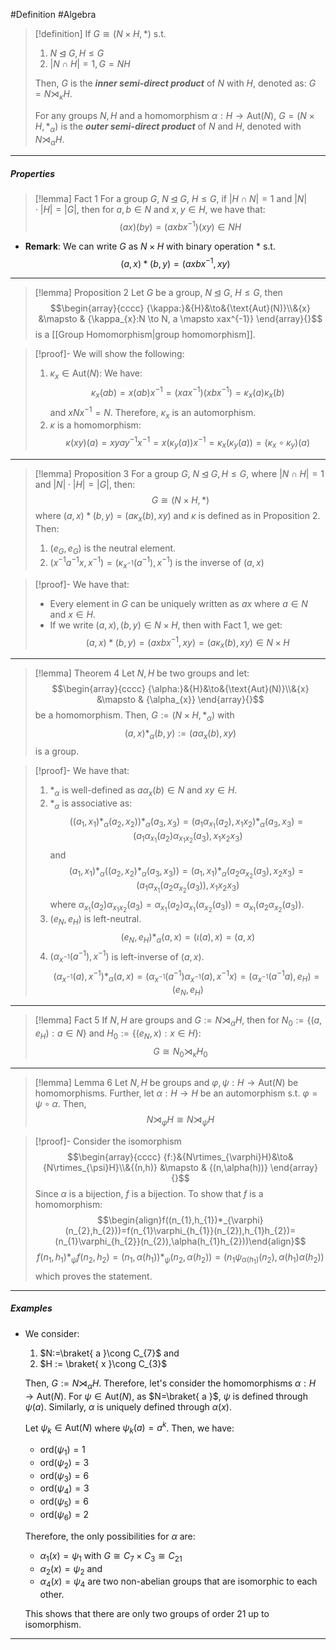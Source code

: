 #Definition #Algebra 

> [!definition]
> If $G \cong (N\times H,*)$ s.t.
> 1. $N\unlhd G, H \leq G$
> 2. $\left| N \cap H \right|=1,G=NH$
>    
> Then, $G$ is the ***inner semi-direct product*** of $N$ with $H$, denoted as: $G=N \rtimes_{\kappa}H$.
> 
> For any groups $N,H$ and a homomorphism $\alpha:H \to \text{Aut}(N)$, $G=(N\times H,*_{\alpha})$ is the ***outer semi-direct product*** of $N$ and $H$, denoted with $N \rtimes_{\alpha}H$.
---
##### Properties
> [!lemma] Fact 1
> For a group $G$, $N\unlhd G$, $H \leq G$, if $\left| H\cap N \right|=1$  and $|N|\cdot|H|=|G|$, then for $a,b\in N$ and $x,y\in H$, we have that: $$(ax)(by)=(axbx^{-1})(xy)\in NH$$

- **Remark**: We can write $G$ as $N \times H$ with binary operation $*$ s.t.$$(a,x)*(b,y)=(axbx^{-1},xy)$$
---
> [!lemma] Proposition 2
> Let $G$ be a group, $N\unlhd G$, $H \leq G$, then $$\begin{array}{cccc} {\kappa:}&{H}&\to&{\text{Aut}(N)}\\&{x} &\mapsto & {\kappa_{x}:N \to N, a \mapsto xax^{-1}} \end{array}{}$$
> is a [[Group Homomorphism|group homomorphism]].

> [!proof]-
> We will show the following:
> 1. $\kappa_{x}\in \text{Aut}(N)$: We have: $$\kappa_{x}(ab)=x(ab)x^{-1}=(xax^{-1})(xbx^{-1})=\kappa_{x}(a)\kappa_{x}(b)$$and $xNx^{-1}=N$. Therefore, $\kappa_{x}$ is an automorphism.
> 2. $\kappa$ is a homomorphism: $$\kappa(xy)(a)=xyay^{-1}x^{-1}=x(\kappa_{y}(a))x^{-1}=\kappa_{x}(\kappa_{y}(a))=(\kappa_{x}\circ \kappa_{y})(a)$$
---
> [!lemma] Proposition 3
> For a group $G$, $N\unlhd G, H\leq G$, where $\left| N\cap H \right|=1$ and $\left| N \right|\cdot \left| H \right|=\left| G \right|$, then: $$G\cong (N \times H, *)$$where $(a,x)*(b,y)=(a\kappa_{x}(b),xy)$ and $\kappa$ is defined as in Proposition 2. Then:
> 1. $(e_{G},e_{G})$ is the neutral element.
> 2. $(x^{-1}a^{-1}x,x^{-1})=(\kappa_{x^{-1}}(a^{-1}),x^{-1})$ is the inverse of $(a,x)$

> [!proof]-
> We have that:
> - Every element in $G$ can be uniquely written as $ax$ where $a\in N$ and $x\in H$.
> - If we write $(a,x),(b,y)\in N \times H$, then with Fact 1, we get: $$(a,x)*(b,y)=(axbx^{-1},xy)=(a\kappa_{x}(b),xy)\in N\times H$$
---
> [!lemma] Theorem 4
> Let $N,H$ be two groups and let: $$\begin{array}{cccc} {\alpha:}&{H}&\to&{\text{Aut}(N)}\\&{x} &\mapsto & {\alpha_{x}} \end{array}{}$$be a homomorphism. Then, $G:=(N\times H,*_{\alpha})$ with $$(a,x)*_{\alpha}(b,y):=(a\alpha_{x}(b),xy)$$is a group.

> [!proof]-
> We have that: 
> 1. $*_{\alpha}$ is well-defined as $a\alpha_{x}(b)\in N$ and $xy\in H$.
> 2. $*_{\alpha}$ is associative as: $$((a_{1},x_{1})*_{\alpha}(a_{2},x_{2}))*_{\alpha}(a_{3},x_{3})=(a_{1}\alpha_{x_{1}}(a_{2}),x_{1}x_{2})*_{\alpha}(a_{3},x_{3})=(a_{1}\alpha_{x_{1}}(a_{2})\alpha_{x_{1}x_{2}}(a_{3}),x_{1}x_{2}x_{3})$$and
> 	$$(a_{1},x_{1})*_{\alpha}((a_{2},x_{2})*_{\alpha}(a_{3},x_{3}))=(a_{1},x_{1})*_{\alpha}(a_{2}\alpha_{x_{2}}(a_{3}),x_{2}x_{3})=(a_{1}\alpha_{x_{1}}(a_{2}\alpha_{x_{2}}(a_{3})),x_{1}x_{2}x_{3})$$where $\alpha_{x_{1}}(a_{2})\alpha_{x_{1}x_{2}}(a_{3})=\alpha_{x_{1}}(a_{2})\alpha_{x_{1}}(\alpha_{x_{2}}(a_{3}))=\alpha_{x_{1}}(a_{2}\alpha_{x_{2}}(a_{3}))$.
> 3. $(e_{N},e_{H})$ is left-neutral.
> 	$$(e_{N},e_{H})*_{\alpha}(a,x)=(\iota(a),x)=(a,x)$$
> 4. $(\alpha_{x ^{-1}}(a^{-1}),x ^{-1})$ is left-inverse of $(a,x)$.$$(\alpha_{x ^{-1}}(a),x^{-1})*_{\alpha}(a,x)=(\alpha_{x^{-1}}(a^{-1})\alpha_{x ^{-1}}(a),x^{-1}x)=(\alpha_{x^{-1}}(a^{-1}a),e_{H})=(e_{N},e_{H})$$
---
> [!lemma] Fact 5
> If $N,H$ are groups and $G:= N \rtimes_{\alpha}H$, then for $N_{0}:=\{ (a,e_{H}):a\in N \}$ and $H_{0}:=\{ (e_{N},x): x\in H \}$: $$G \cong N_{0} \rtimes_{\kappa}H_{0}$$
---
> [!lemma] Lemma 6
> Let $N,H$ be groups and $\varphi,\psi:H\to \text{Aut}(N)$ be homomorphisms. Further, let $\alpha:H\to H$ be an automorphism s.t. $\varphi=\psi \circ\alpha$.  Then, $$N\rtimes_{\varphi}H\cong N\rtimes_{\psi}H$$

> [!proof]-
> Consider the isomorphism $$\begin{array}{cccc} {f:}&{N\rtimes_{\varphi}H}&\to&{N\rtimes_{\psi}H}\\&{(n,h)} &\mapsto & {(n,\alpha(h))} \end{array}{}$$Since $\alpha$ is a bijection, $f$ is a bijection. To show that $f$ is a homomorphism: 
> $$\begin{align}f((n_{1},h_{1})*_{\varphi} (n_{2},h_{2}))=f(n_{1}\varphi_{h_{1}}(n_{2}),h_{1}h_{2})=(n_{1}\varphi_{h_{2}}(n_{2}),\alpha(h_{1}h_{2}))\end{align}$$
> $$f(n_{1},h_{1})*_{\psi}f(n_{2},h_{2})=(n_{1},\alpha(h_{1}))*_{\psi}(n_{2},\alpha(h_{2}))=(n_{1}\psi_{\alpha(h_{1})}(n_{2}),\alpha(h_{1})\alpha(h_{2}))$$which proves the statement.
---
##### Examples
- We consider:
	1. $N:=\braket{ a   }\cong C_{7}$ and 
	2. $H := \braket{  x  }\cong C_{3}$
	   
  Then, $G:= N \rtimes_{\alpha}H$. Therefore, let's consider the homomorphisms $\alpha :H \to \text{Aut}(N)$. For $\psi\in \text{Aut}(N)$, as $N=\braket{ a }$, $\psi$ is defined through $\psi(a)$. Similarly, $\alpha$ is uniquely defined through $\alpha(x)$. 
  
  Let $\psi_{k}\in \text{Aut}(N)$ where $\psi_{k}(a)=a^k$. Then, we have:
  - $\text{ord}(\psi_{1})=1$
  - $\text{ord}(\psi_{2})=3$
  - $\text{ord}(\psi_{3})=6$
  - $\text{ord}(\psi_{4})=3$
  - $\text{ord}(\psi_{5})=6$
  - $\text{ord}(\psi_{6})=2$
    
  Therefore, the only possibilities for $\alpha$ are: 
  - $\alpha_{1}(x)=\psi_{1}$ with $G\cong C_{7} \times C_{3}\cong C_{21}$
  - $\alpha_2(x)=\psi_{2}$ and
  - $\alpha_4(x)=\psi_{4}$ are two non-abelian groups that are isomorphic to each other.
    
  This shows that there are only two groups of order $21$ up to isomorphism.
---
  
  
